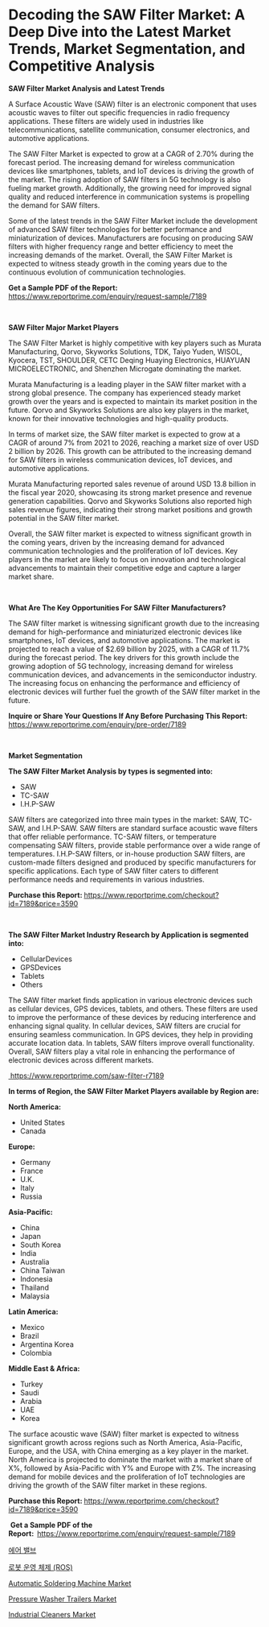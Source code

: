 <p><h1>Decoding the SAW Filter Market: A Deep Dive into the Latest Market Trends, Market Segmentation, and Competitive Analysis</h1></p><p><strong>SAW Filter Market Analysis and Latest Trends</strong></p>
<p><p>A Surface Acoustic Wave (SAW) filter is an electronic component that uses acoustic waves to filter out specific frequencies in radio frequency applications. These filters are widely used in industries like telecommunications, satellite communication, consumer electronics, and automotive applications.</p><p>The SAW Filter Market is expected to grow at a CAGR of 2.70% during the forecast period. The increasing demand for wireless communication devices like smartphones, tablets, and IoT devices is driving the growth of the market. The rising adoption of SAW filters in 5G technology is also fueling market growth. Additionally, the growing need for improved signal quality and reduced interference in communication systems is propelling the demand for SAW filters.</p><p>Some of the latest trends in the SAW Filter Market include the development of advanced SAW filter technologies for better performance and miniaturization of devices. Manufacturers are focusing on producing SAW filters with higher frequency range and better efficiency to meet the increasing demands of the market. Overall, the SAW Filter Market is expected to witness steady growth in the coming years due to the continuous evolution of communication technologies.</p></p>
<p><strong>Get a Sample PDF of the Report:&nbsp;</strong> <a href="https://www.reportprime.com/enquiry/request-sample/7189">https://www.reportprime.com/enquiry/request-sample/7189</a></p>
<p>&nbsp;</p>
<p><strong>SAW Filter Major Market Players</strong></p>
<p><p>The SAW Filter Market is highly competitive with key players such as Murata Manufacturing, Qorvo, Skyworks Solutions, TDK, Taiyo Yuden, WISOL, Kyocera, TST, SHOULDER, CETC Deqing Huaying Electronics, HUAYUAN MICROELECTRONIC, and Shenzhen Microgate dominating the market.</p><p>Murata Manufacturing is a leading player in the SAW filter market with a strong global presence. The company has experienced steady market growth over the years and is expected to maintain its market position in the future. Qorvo and Skyworks Solutions are also key players in the market, known for their innovative technologies and high-quality products.</p><p>In terms of market size, the SAW filter market is expected to grow at a CAGR of around 7% from 2021 to 2026, reaching a market size of over USD 2 billion by 2026. This growth can be attributed to the increasing demand for SAW filters in wireless communication devices, IoT devices, and automotive applications.</p><p>Murata Manufacturing reported sales revenue of around USD 13.8 billion in the fiscal year 2020, showcasing its strong market presence and revenue generation capabilities. Qorvo and Skyworks Solutions also reported high sales revenue figures, indicating their strong market positions and growth potential in the SAW filter market.</p><p>Overall, the SAW filter market is expected to witness significant growth in the coming years, driven by the increasing demand for advanced communication technologies and the proliferation of IoT devices. Key players in the market are likely to focus on innovation and technological advancements to maintain their competitive edge and capture a larger market share.</p></p>
<p>&nbsp;</p>
<p><strong>What Are The Key Opportunities For SAW Filter Manufacturers?</strong></p>
<p><p>The SAW filter market is witnessing significant growth due to the increasing demand for high-performance and miniaturized electronic devices like smartphones, IoT devices, and automotive applications. The market is projected to reach a value of $2.69 billion by 2025, with a CAGR of 11.7% during the forecast period. The key drivers for this growth include the growing adoption of 5G technology, increasing demand for wireless communication devices, and advancements in the semiconductor industry. The increasing focus on enhancing the performance and efficiency of electronic devices will further fuel the growth of the SAW filter market in the future.</p></p>
<p><strong>Inquire or Share Your Questions If Any Before Purchasing This Report:</strong> <a href="https://www.reportprime.com/enquiry/pre-order/7189">https://www.reportprime.com/enquiry/pre-order/7189</a></p>
<p>&nbsp;</p>
<p><strong>Market Segmentation</strong></p>
<p><strong>The SAW Filter Market Analysis by types is segmented into:</strong></p>
<p><ul><li>SAW</li><li>TC-SAW</li><li>I.H.P-SAW</li></ul></p>
<p><p>SAW filters are categorized into three main types in the market: SAW, TC-SAW, and I.H.P-SAW. SAW filters are standard surface acoustic wave filters that offer reliable performance. TC-SAW filters, or temperature compensating SAW filters, provide stable performance over a wide range of temperatures. I.H.P-SAW filters, or in-house production SAW filters, are custom-made filters designed and produced by specific manufacturers for specific applications. Each type of SAW filter caters to different performance needs and requirements in various industries.</p></p>
<p><strong>Purchase this Report:&nbsp;</strong><a href="https://www.reportprime.com/checkout?id=7189&price=3590">https://www.reportprime.com/checkout?id=7189&price=3590</a></p>
<p>&nbsp;</p>
<p><strong>The SAW Filter Market Industry Research by Application is segmented into:</strong></p>
<p><ul><li>CellularDevices</li><li>GPSDevices</li><li>Tablets</li><li>Others</li></ul></p>
<p><p>The SAW filter market finds application in various electronic devices such as cellular devices, GPS devices, tablets, and others. These filters are used to improve the performance of these devices by reducing interference and enhancing signal quality. In cellular devices, SAW filters are crucial for ensuring seamless communication. In GPS devices, they help in providing accurate location data. In tablets, SAW filters improve overall functionality. Overall, SAW filters play a vital role in enhancing the performance of electronic devices across different markets.</p></p>
<p><a href="https://www.reportprime.com/saw-filter-r7189">&nbsp;https://www.reportprime.com/saw-filter-r7189</a></p>
<p><strong>In terms of Region, the SAW Filter Market Players available by Region are:</strong></p>
<p>
    <p> <strong> North America: </strong>
        <ul>
            <li>United States</li>
            <li>Canada</li>
        </ul>
        </p> 
    <p> <strong> Europe: </strong>
        <ul>
            <li>Germany</li>
            <li>France</li>
            <li>U.K.</li>
            <li>Italy</li>
            <li>Russia</li>
        </ul>
        </p> 
    <p> <strong> Asia-Pacific: </strong>
        <ul>
            <li>China</li>
            <li>Japan</li>
            <li>South Korea</li>
            <li>India</li>
            <li>Australia</li>
            <li>China Taiwan</li>
            <li>Indonesia</li>
            <li>Thailand</li>
            <li>Malaysia</li>
        </ul>
        </p> 
    <p> <strong> Latin America: </strong>
        <ul>
            <li>Mexico</li>
            <li>Brazil</li>
            <li>Argentina Korea</li>
            <li>Colombia</li>
        </ul>
        </p> 
    <p> <strong> Middle East & Africa: </strong>
        <ul>
            <li>Turkey</li>
            <li>Saudi</li>
            <li>Arabia</li>
            <li>UAE</li>
            <li>Korea</li>
        </ul>
    </p>
    </p>
<p><p>The surface acoustic wave (SAW) filter market is expected to witness significant growth across regions such as North America, Asia-Pacific, Europe, and the USA, with China emerging as a key player in the market. North America is projected to dominate the market with a market share of X%, followed by Asia-Pacific with Y% and Europe with Z%. The increasing demand for mobile devices and the proliferation of IoT technologies are driving the growth of the SAW filter market in these regions.</p></p>
<p><strong>Purchase this Report: </strong><a href="https://www.reportprime.com/checkout?id=7189&price=3590">https://www.reportprime.com/checkout?id=7189&price=3590</a></p>
<p>&nbsp;<strong>Get a Sample PDF of the Report:&nbsp;&nbsp;</strong><a href="https://www.reportprime.com/enquiry/request-sample/7189">https://www.reportprime.com/enquiry/request-sample/7189</a></p>
<p><strong></strong></p>
<p><p><a href="https://github.com/Maeennan456456/Market-Research-Report-List-1/blob/main/976145221010.md">에어 밸브</a></p><p><a href="https://github.com/royErdmtyan906778/Market-Research-Report-List-1/blob/main/632057221059.md">로봇 운영 체제 (ROS)</a></p><p><a href="https://github.com/wusalecollins540tpqoz/Market-Research-Report-List-2/blob/main/automatic-soldering-machine-market.md">Automatic Soldering Machine Market</a></p><p><a href="https://github.com/pjcfca/Market-Research-Report-List-2/blob/main/pressure-washer-trailers-market.md">Pressure Washer Trailers Market</a></p><p><a href="https://issuu.com/reportprime-2/docs/industrial-cleaners-market-size-2030.pptx">Industrial Cleaners Market</a></p></p>